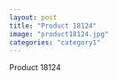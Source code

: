 ```yaml
---
layout: post
title: "Product 18124"
image: "product18124.jpg"
categories: "category1"
---
```

Product 18124
